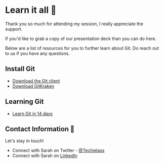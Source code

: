 
# Learn it all 📘

Thank you so much for attending my session, I really appreciate the support.   

If you'd like to grab a copy of our presentation deck than you can do here.

Below are a list of resources for you to further learn about Git.   Do reach out to us if you have any questions. 

## Install Git

- [Download the Git client](https://git-scm.com/downloads)
- [Download GitKraken](https://www.gitkraken.com/invite/pYx7cNys)

## Learning Git

- [Learn Git in 14 days](https://github.com/weeyin83/14daysofgit)



## Contact Information 👋

Let's stay in touch! 

- Connect with Sarah on Twitter - [@Techielass](https://twitter.com/techielass)
- Connect with Sarah on [LinkedIn](https://in.linkedin.com/in/sazlean)



